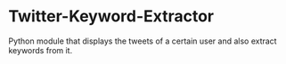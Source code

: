 # Twitter-Keyword-Extractor
Python module that displays the tweets of a certain user and also extract keywords from it.
